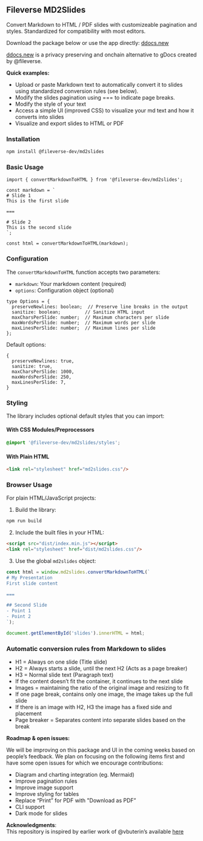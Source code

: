 ## Fileverse MD2Slides

Convert Markdown to HTML / PDF slides with customizeable pagination and styles. Standardized for compatibility with most editors.

Download the package below or use the app directly: [ddocs.new](http://ddocs.new/)

[ddocs.new](http://ddocs.new/) is a privacy preserving and onchain alternative to gDocs created by @fileverse.
  
**Quick examples:**

* Upload or paste Markdown text to automatically convert it to slides using standardized conversion rules (see below).
* Modify the slides pagination using === to indicate page breaks.
* Modify the style of your text
* Access a simple UI (improved CSS) to visualize your md text and how it converts into slides
* Visualize and export slides to HTML or PDF


### Installation

```bash
npm install @fileverse-dev/md2slides
```

### Basic Usage

```tsx
import { convertMarkdownToHTML } from '@fileverse-dev/md2slides';

const markdown = `
# Slide 1
This is the first slide

===

# Slide 2
This is the second slide
`;

const html = convertMarkdownToHTML(markdown);
```

### Configuration

The `convertMarkdownToHTML` function accepts two parameters:
- `markdown`: Your markdown content (required)
- `options`: Configuration object (optional)

```tsx
type Options = {
  preserveNewlines: boolean;  // Preserve line breaks in the output
  sanitize: boolean;         // Sanitize HTML input
  maxCharsPerSlide: number;  // Maximum characters per slide
  maxWordsPerSlide: number;  // Maximum words per slide
  maxLinesPerSlide: number;  // Maximum lines per slide
};
```

Default options:
```tsx
{
  preserveNewlines: true,
  sanitize: true,
  maxCharsPerSlide: 1000,
  maxWordsPerSlide: 250,
  maxLinesPerSlide: 7,
}
```

### Styling

The library includes optional default styles that you can import:

#### With CSS Modules/Preprocessors
```css
@import '@fileverse-dev/md2slides/styles';
```

#### With Plain HTML
```html
<link rel="stylesheet" href="md2slides.css"/>
```

### Browser Usage

For plain HTML/JavaScript projects:

1. Build the library:
```bash
npm run build
```

2. Include the built files in your HTML:
```html
<script src="dist/index.min.js"></script>
<link rel="stylesheet" href="dist/md2slides.css"/>
```

3. Use the global `md2slides` object:
```javascript
const html = window.md2slides.convertMarkdownToHTML(`
# My Presentation
First slide content

===

## Second Slide
- Point 1
- Point 2
`);

document.getElementById('slides').innerHTML = html;
```


### Automatic conversion rules from Markdown to slides

* H1 = Always on one slide (Title slide)
* H2 = Always starts a slide, until the next H2 (Acts as a page breaker)
* H3 = Normal slide text (Paragraph text)
* If the content doesn’t fit the container, it continues to the next slide
* Images = maintaining the ratio of the original image and resizing to fit
* If one page break, contains only one image, the image takes up the full slide
* If there is an image with H2, H3 the image has a fixed side and placement
* Page breaker = Separates content into separate slides based on the break
    
      
      
**Roadmap & open issues:**  
      
 We will be improving on this package and UI in the coming weeks based on people’s feedback. We plan on focusing on the following items first and have some open issues for which we encourage contributions:

* Diagram and charting integration (eg. Mermaid)
* Improve pagination rules
* Improve image support
* Improve styling for tables
* Replace “Print” for PDF with "Download as PDF”
* CLI support
* Dark mode for slides

**Acknowledgments**:  
This repository is inspired by earlier work of @vbuterin’s available [here](https://github.com/vbuterin/slides_editor)



